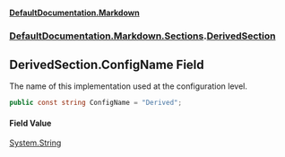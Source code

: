 #### [DefaultDocumentation\.Markdown](../../../../index.md 'index')
### [DefaultDocumentation\.Markdown\.Sections](../../../../index.md#DefaultDocumentation.Markdown.Sections 'DefaultDocumentation\.Markdown\.Sections').[DerivedSection](index.md 'DefaultDocumentation\.Markdown\.Sections\.DerivedSection')

## DerivedSection\.ConfigName Field

The name of this implementation used at the configuration level\.

```csharp
public const string ConfigName = "Derived";
```

#### Field Value
[System\.String](https://docs.microsoft.com/en-us/dotnet/api/System.String 'System\.String')